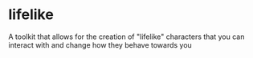 # lifelike
A toolkit that allows for the creation of "lifelike" characters that you can interact with and change how they behave towards you
